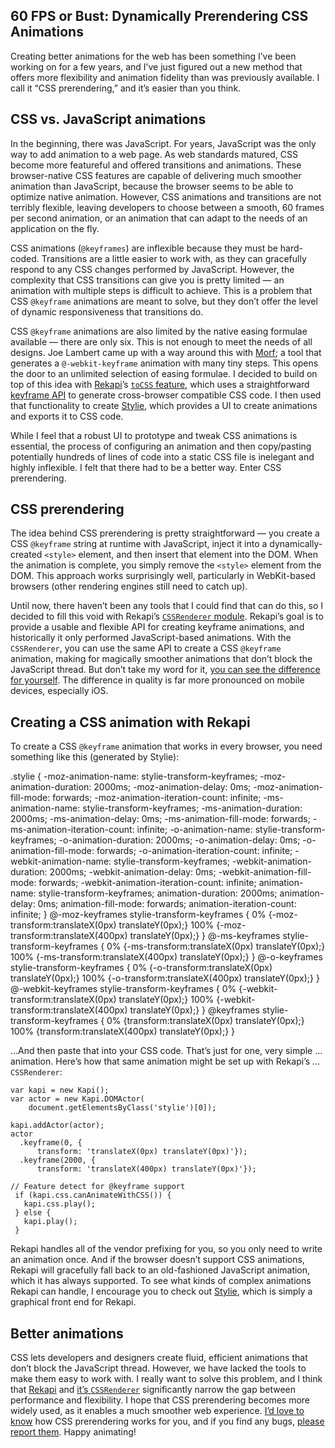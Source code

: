 60 FPS or Bust: Dynamically Prerendering CSS Animations
------------------------------------------------------------

Creating better animations for the web has been something I’ve been working on
for a few years, and I’ve just figured out a new method that offers more
flexibility and animation fidelity than was previously available. I call it “CSS
prerendering,” and it’s easier than you think.

## CSS vs. JavaScript animations ##

In the beginning, there was JavaScript. For years, JavaScript was the only way
to add animation to a web page. As web standards matured, CSS become more
featureful and offered transitions and animations. These browser-native CSS
features are capable of delivering much smoother animation than JavaScript,
because the browser seems to be able to optimize native animation. However, CSS
animations and transitions are not terribly flexible, leaving developers to
choose between a smooth, 60 frames per second animation, or an animation that
can adapt to the needs of an application on the fly.

CSS animations (`@keyframes`) are inflexible because they must be hard-coded.
Transitions are a little easier to work with, as they can gracefully respond to
any CSS changes performed by JavaScript. However, the complexity that CSS
transitions can give you is pretty limited — an animation with multiple steps is
difficult to achieve. This is a problem that CSS `@keyframe` animations are
meant to solve, but they don’t offer the level of dynamic responsiveness that
transitions do.

CSS `@keyframe` animations are also limited by the native easing formulae
available — there are only six. This is not enough to meet the needs of all
designs. Joe Lambert came up with a way around this with [Morf][1]; a tool that
generates a `@-webkit-keyframe` animation with many tiny steps. This opens the
door to an unlimited selection of easing formulae. I decided to build on top of
this idea with [Rekapi][2]’s [`toCSS` feature][3], which uses a straightforward
[keyframe API][4] to generate cross-browser compatible CSS code. I then used
that functionality to create [Stylie][5], which provides a UI to create
animations and exports it to CSS code.

While I feel that a robust UI to prototype and tweak CSS animations is
essential, the process of configuring an animation and then copy/pasting
potentially hundreds of lines of code into a static CSS file is inelegant and
highly inflexible. I felt that there had to be a better way. Enter CSS
prerendering.

## CSS prerendering ##

The idea behind CSS prerendering is pretty straightforward — you create a CSS
`@keyframe` string at runtime with JavaScript, inject it into a dynamically-
created `<style>` element, and then insert that element into the DOM. When the
animation is complete, you simply remove the `<style>` element from the DOM.
This approach works surprisingly well, particularly in WebKit-based browsers
(other rendering engines still need to catch up).

Until now, there haven’t been any tools that I could find that can do this, so I
decided to fill this void with Rekapi’s [`CSSRenderer` module][6]. Rekapi’s goal
is to provide a usable and flexible API for creating keyframe animations, and
historically it only performed JavaScript-based animations. With the
`CSSRenderer`, you can use the same API to create a CSS `@keyframe` animation,
making for magically smoother animations that don’t block the JavaScript thread.
But don’t take my word for it, [you can see the difference for yourself][7]. The
difference in quality is far more pronounced on mobile devices, especially iOS.


## Creating a CSS animation with Rekapi ##

To create a CSS `@keyframe` animation that works in every browser, you need
something like this (generated by Stylie):

  .stylie {
    -moz-animation-name: stylie-transform-keyframes;
    -moz-animation-duration: 2000ms;
    -moz-animation-delay: 0ms;
    -moz-animation-fill-mode: forwards;
    -moz-animation-iteration-count: infinite;
    -ms-animation-name: stylie-transform-keyframes;
    -ms-animation-duration: 2000ms;
    -ms-animation-delay: 0ms;
    -ms-animation-fill-mode: forwards;
    -ms-animation-iteration-count: infinite;
    -o-animation-name: stylie-transform-keyframes;
    -o-animation-duration: 2000ms;
    -o-animation-delay: 0ms;
    -o-animation-fill-mode: forwards;
    -o-animation-iteration-count: infinite;
    -webkit-animation-name: stylie-transform-keyframes;
    -webkit-animation-duration: 2000ms;
    -webkit-animation-delay: 0ms;
    -webkit-animation-fill-mode: forwards;
    -webkit-animation-iteration-count: infinite;
    animation-name: stylie-transform-keyframes;
    animation-duration: 2000ms;
    animation-delay: 0ms;
    animation-fill-mode: forwards;
    animation-iteration-count: infinite;
  }
  @-moz-keyframes stylie-transform-keyframes {
    0% {-moz-transform:translateX(0px) translateY(0px);}
    100% {-moz-transform:translateX(400px) translateY(0px);}
  }
  @-ms-keyframes stylie-transform-keyframes {
    0% {-ms-transform:translateX(0px) translateY(0px);}
    100% {-ms-transform:translateX(400px) translateY(0px);}
  }
  @-o-keyframes stylie-transform-keyframes {
    0% {-o-transform:translateX(0px) translateY(0px);}
    100% {-o-transform:translateX(400px) translateY(0px);}
  }
  @-webkit-keyframes stylie-transform-keyframes {
    0% {-webkit-transform:translateX(0px) translateY(0px);}
    100% {-webkit-transform:translateX(400px) translateY(0px);}
  }
  @keyframes stylie-transform-keyframes {
    0% {transform:translateX(0px) translateY(0px);}
    100% {transform:translateX(400px) translateY(0px);}
  }

…And then paste that into your CSS code. That’s just for one, very simple
…animation. Here’s how that same animation might be set up with Rekapi’s
…`CSSRenderer`:

	var kapi = new Kapi();
	var actor = new Kapi.DOMActor(
	    document.getElementsByClass('stylie')[0]);

	kapi.addActor(actor);
	actor
	  .keyframe(0, {
	      transform: 'translateX(0px) translateY(0px)'});
	  .keyframe(2000, {
	      transform: 'translateX(400px) translateY(0px)'});

	// Feature detect for @keyframe support
	 if (kapi.css.canAnimateWithCSS()) {
	   kapi.css.play();
	 } else {
	   kapi.play();
	 }

Rekapi handles all of the vendor prefixing for you, so you only need to write an
animation once. And if the browser doesn’t support CSS animations, Rekapi will
gracefully fall back to an old-fashioned JavaScript animation, which it has
always supported. To see what kinds of complex animations Rekapi can handle, I
encourage you to check out [Stylie][5], which is simply a graphical front end
for Rekapi.


## Better animations ##

CSS lets developers and designers create fluid, efficient animations that don’t
block the JavaScript thread. However, we have lacked the tools to make them easy
to work with. I really want to solve this problem, and I think that [Rekapi][2]
and [it’s `CSSRenderer`][6] significantly narrow the gap between performance and
flexibility. I hope that CSS prerendering becomes more widely used, as it
enables a much smoother web experience. [I’d love to know][8] how CSS
prerendering works for you, and if you find any bugs, [please report them][9].
Happy animating!


[1]: http://www.joelambert.co.uk/morf/
[2]: http://rekapi.com/
[3]: http://rekapi.com/dist/doc/ext/to-css/rekapi.to-css.js.html
[4]: http://rekapi.com/dist/doc/src/rekapi.actor.js.html#keyframe
[5]: http://jeremyckahn.github.io/stylie/
[6]: http://rekapi.com/dist/doc/ext/css-animate/rekapi.css-animate.context.js.html
[7]: http://rekapi.com/ext/css-animate/sample/play-many-actors.html
[8]: https://twitter.com/jeremyckahn
[9]: https://github.com/jeremyckahn/rekapi/issues?page=1&state=open